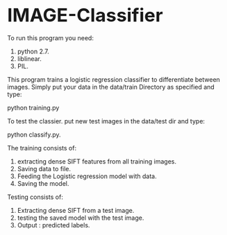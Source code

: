 
<html>
<head>
  <meta http-equiv="content-type" content="text/html; charset=iso-8859-1">
  <meta name="generator" content="Amaya, see http://www.w3.org/Amaya/">
</head>

<body>
<h1><span style="font-size: 32pt">IMAGE-Classifier</span></h1>

<p>To run this program you need:</p>
<ol>
  <li>python 2.7.</li>
  <li>liblinear. </li>
  <li>PIL.</li>
</ol>

<p>This program trains a logistic regression classifier to differentiate
between images. Simply put your data in the data/train Directory as specified
and type:</p>

<p id="python">python training.py</p>

<p></p>

<p>To test the classier. put new test images in the data/test dir and type:</p>

<p></p>

<p>python classify.py.</p>

<p></p>

<p>The training consists of:</p>
<ol>
  <li>extracting dense SIFT features from all training images.</li>
  <li>Saving data to file.</li>
  <li>Feeding the Logistic regression model with data.</li>
  <li>Saving the model.</li>
</ol>

<p>Testing consists of:</p>
<ol>
  <li>Extracting dense SIFT from a test image.</li>
  <li>testing the saved model with the test image.</li>
  <li>Output : predicted labels.</li>
</ol>

<p></p>
</body>
</html>
